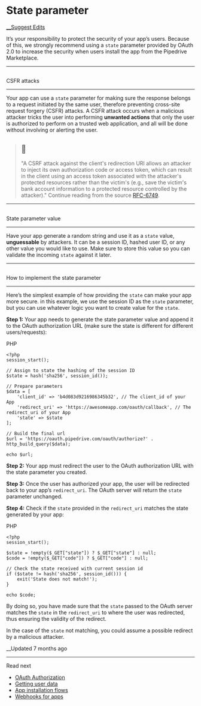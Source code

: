 # State parameter

[ __Suggest Edits](/edit/marketplace-oauth-authorization-state-parameter)

It’s your responsibility to protect the security of your app’s users. Because of this, we strongly recommend using a `state` parameter provided by OAuth 2.0 to increase the security when users install the app from the Pipedrive Marketplace.

  


* * *

## 

CSFR attacks

[](#csfr-attacks)

* * *

Your app can use a `state` parameter for making sure the response belongs to a request initiated by the same user, therefore preventing cross-site request forgery (CSFR) attacks. A CSFR attack occurs when a malicious attacker tricks the user into performing **unwanted actions** that only the user is authorized to perform on a trusted web application, and all will be done without involving or alerting the user.

> ## 📘
> 
> "A CSRF attack against the client's redirection URI allows an attacker to inject its own authorization code or access token, which can result in the client using an access token associated with the attacker's protected resources rather than the victim's (e.g., save the victim's bank account information to a protected resource controlled by the attacker)." Continue reading from the source [RFC-6749](https://tools.ietf.org/html/rfc6749#section-10.12).

  


* * *

## 

State parameter value

[](#state-parameter-value)

* * *

Have your app generate a random string and use it as a `state` value, **unguessable** by attackers. It can be a session ID, hashed user ID, or any other value you would like to use. Make sure to store this value so you can validate the incoming `state` against it later.

  


* * *

## 

How to implement the state parameter

[](#how-to-implement-the-state-parameter)

* * *

Here’s the simplest example of how providing the `state` can make your app more secure. in this example, we use the session ID as the `state` parameter, but you can use whatever logic you want to create value for the `state`.

**Step 1:** Your app needs to generate the state parameter value and append it to the OAuth authorization URL (make sure the state is different for different users/requests):

PHP
    
    
    <?php
    session_start();
     
    // Assign to state the hashing of the session ID
    $state = hash('sha256', session_id());
     
    // Prepare parameters
    $data = [
        'client_id' => 'b4d083d9216986345b32', // The client_id of your App
        'redirect_uri' => 'https://awesomeapp.com/oauth/callback', // The redirect_uri of your App
        'state' => $state
    ];
     
    // Build the final url
    $url = 'https://oauth.pipedrive.com/oauth/authorize?' . http_build_query($data);
     
    echo $url;
    

**Step 2:** Your app must redirect the user to the OAuth authorization URL with the state parameter you created. 

**Step 3:** Once the user has authorized your app, the user will be redirected back to your app’s `redirect_uri`. The OAuth server will return the `state` parameter unchanged.

**Step 4:** Check if the `state` provided in the `redirect_uri` matches the state generated by your app:

PHP
    
    
    <?php
    session_start();
     
    $state = !empty($_GET["state"]) ? $_GET["state"] : null;
    $code = !empty($_GET["code"]) ? $_GET["code"] : null;
     
    // Check the state received with current session id
    if ($state != hash('sha256', session_id())) {
        exit('State does not match!');
    }
     
    echo $code;
    

By doing so, you have made sure that the `state` passed to the OAuth server matches the `state` in the `redirect_uri` to where the user was redirected, thus ensuring the validity of the redirect.

In the case of the `state` not matching, you could assume a possible redirect by a malicious attacker.  
  


__Updated 7 months ago

* * *

Read next

  * [OAuth Authorization](/docs/marketplace-oauth-authorization)
  * [Getting user data](/docs/marketplace-getting-user-data)
  * [App installation flows](/docs/app-installation-flows)
  * [Webhooks for apps](/docs/webhooks-for-apps)


